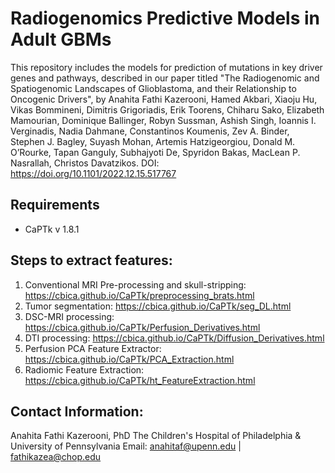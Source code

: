 # Radiogenomics Predictive Models in Adult GBMs

This repository includes the models for prediction of mutations in key driver genes and pathways, described in our paper titled "The Radiogenomic and Spatiogenomic Landscapes of Glioblastoma, and their Relationship to Oncogenic Drivers", by Anahita Fathi Kazerooni, Hamed Akbari, Xiaoju Hu, Vikas Bommineni, Dimitris Grigoriadis, Erik Toorens, Chiharu Sako, Elizabeth Mamourian, Dominique Ballinger, Robyn Sussman, Ashish Singh, Ioannis I. Verginadis, Nadia Dahmane, Constantinos Koumenis, Zev A. Binder, Stephen J. Bagley, Suyash Mohan, Artemis Hatzigeorgiou, Donald M. O’Rourke, Tapan Ganguly, Subhajyoti De, Spyridon Bakas, MacLean P. Nasrallah, Christos Davatzikos. DOI: https://doi.org/10.1101/2022.12.15.517767


## Requirements

- CaPTk v 1.8.1

## Steps to extract features:
1. Conventional MRI Pre-processing and skull-stripping: https://cbica.github.io/CaPTk/preprocessing_brats.html
2. Tumor segmentation: https://cbica.github.io/CaPTk/seg_DL.html
3. DSC-MRI processing: https://cbica.github.io/CaPTk/Perfusion_Derivatives.html
4. DTI processing: https://cbica.github.io/CaPTk/Diffusion_Derivatives.html
5. Perfusion PCA Feature Extractor: https://cbica.github.io/CaPTk/PCA_Extraction.html
6. Radiomic Feature Extraction: https://cbica.github.io/CaPTk/ht_FeatureExtraction.html


## Contact Information:
Anahita Fathi Kazerooni, PhD
The Children's Hospital of Philadelphia & University of Pennsylvania
Email: anahitaf@upenn.edu | fathikazea@chop.edu
